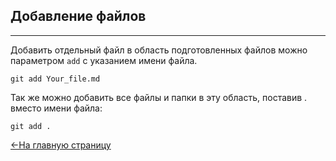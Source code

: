 ## Добавление файлов
---

Добавить отдельный файл в область подготовленных файлов можно параметром `add` с указанием имени файла.


```bash-
git add Your_file.md
```

Так же можно добавить все файлы и папки в эту область, поставив . вместо имени файла:

```bash-
git add .
```
[<-На главную страницу](../readme.md)